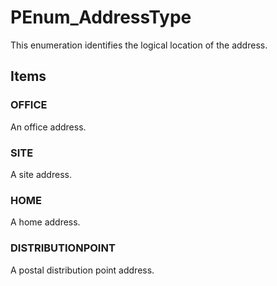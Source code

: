 # PEnum_AddressType

This enumeration identifies the logical location of the address.
<!-- end of short definition -->

## Items

### OFFICE
An office address.

### SITE
A site address.

### HOME
A home address.

### DISTRIBUTIONPOINT
A postal distribution point address.
